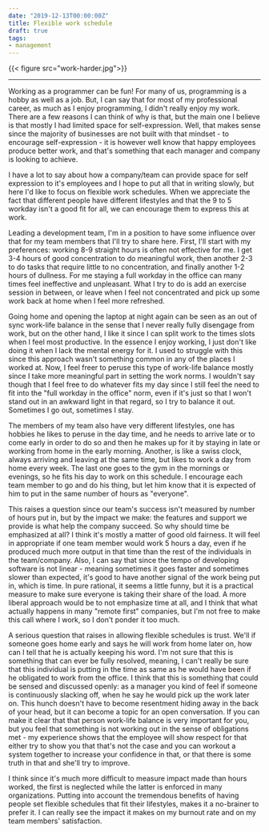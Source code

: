 ```yaml
---
date: "2019-12-13T00:00:00Z"
title: Flexible work schedule
draft: true
tags:
- management
---
```


{{< figure src="work-harder.jpg">}}

---

Working as a programmer can be fun! For many of us, programming is a hobby as well as a job. But, I can say that for most of my professional career, as much as I enjoy programming, I didn't really enjoy my work. There are a few reasons I can think of why is that, but the main one I believe is that mostly I had limited space for self-expression. Well, that makes sense since the majority of businesses are not built with that mindset - to encourage self-expression - it is however well know that happy employees produce better work, and that's something that each manager and company is looking to achieve. 

I have a lot to say about how a company/team can provide space for self expression to it's employees and I hope to put all that in writing slowly, but here I'd like to focus on flexible work schedules. When we appreciate the fact that different people have different lifestyles and that the 9 to 5 workday isn't a good fit for all, we can encourage them to express this at work. 

Leading a development team, I'm in a position to have some influence over that for my team members that I'll try to share here. First, I'll start with my preferences: working 8-9 straight hours is often not effective for me. I get 3-4 hours of good concentration to do meaningful work, then another 2-3 to do tasks that require little to no concentration, and finally another 1-2 hours of dullness. For me staying a full workday in the office can many times feel ineffective and unpleasant. What I try to do is add an exercise session in between, or leave when I feel not concentrated and pick up some work back at home when I feel more refreshed.

Going home and opening the laptop at night again can be seen as an out of sync work-life balance in the sense that I never really fully disengage from work, but on the other hand, I like it since I can split work to the times slots when I feel most productive. In the essence I enjoy working, I just don't like doing it when I lack the mental energy for it. I used to struggle with this since this approach wasn't something common in any of the places I worked at. Now, I feel freer to peruse this type of work-life balance mostly since I take more meaningful part in setting the work norms. I wouldn't say though that I feel free to do whatever fits my day since I still feel the need to fit into the "full workday in the office" norm, even if it's just so that I won't stand out in an awkward light in that regard, so I try to balance it out. Sometimes I go out, sometimes I stay.

The members of my team also have very different lifestyles, one has hobbies he likes to peruse in the day time, and he needs to arrive late or to come early in order to do so and then he makes up for it by staying in late or working from home in the early morning. Another, is like a swiss clock, always arriving and leaving at the same time, but likes to work a day from home every week. The last one goes to the gym in the mornings or evenings, so he fits his day to work on this schedule. I encourage each team member to go and do his thing, but let him know that it is expected of him to put in the same number of hours as "everyone".

This raises a question since our team's success isn't measured by number of hours put in, but by the impact we make: the features and support we provide is what help the company succeed. So why should time be emphasized at all? I think it's mostly a matter of good old fairness. It will feel in appropriate if one team member would work 5 hours a day, even if he produced much more output in that time than the rest of the individuals in the team/company. Also, I can say that since the tempo of developing software is not linear - meaning sometimes it goes faster and sometimes slower than expected, it's good to have another signal of the work being put in, which is time. In pure rational, it seems a little funny, but it is a practical measure to make sure everyone is taking their share of the load. A more liberal approach would be to not emphasize time at all, and I think that what actually happens in many "remote first" companies, but I'm not free to make this call where I work, so I don't ponder it too much.

A serious question that raises in allowing flexible schedules is trust. We'll if someone goes home early and says he will work from home later on, how can I tell that he is actually keeping his word. I'm not sure that this is something that can ever be fully resolved, meaning, I can't really be sure that this individual is putting in the time as same as he would have been if he obligated to work from the office. I think that this is something that could be sensed and discussed openly:  as a manager you kind of feel if someone is continuously slacking off, when he say he would pick up the work later on. This hunch doesn't have to become resentment hiding away in the back of your head, but it can become a topic for an open conversation. If you can make it clear that that person work-life balance is very important for you, but you feel that something is not working out in the sense of obligations met - my experience shows that the employee will show respect for that either try to show you that that's not the case and you can workout a system together to increase your confidence in that, or that there is some truth in that and she'll try to improve.

I think since it's much more difficult to measure impact made than hours worked, the first is neglected while the latter is enforced in many organizations. Putting into account the tremendous benefits of having people set flexible schedules that fit their lifestyles, makes it a no-brainer to prefer it. I can really see the impact it makes on my burnout rate and on my team members' satisfaction. 

